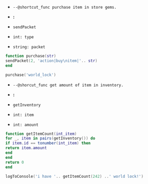 * `--@shortcut_func purchase item in store gems.`

* **:**

* `sendPacket`

* `int: type`
* `string: packet`

```lua
function purchase(str)
sendPacket(2, 'action|buy\nitem|'.. str)
end 

purchase('world_lock')
```

* `--@shorcut_func get amount of item in inventory.`

* **:**

* `getInventory`

* `int: item`
* `int: amount`

```lua
function getItemCount(int_item)
for _, item in pairs(getInventory()) do
if item.id == tonumber(int_item) then
return item.amount
end
end
return 0
end

logToConsole('i have '.. getItemCount(242) ..' world lock!')
```